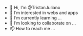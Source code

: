- 👋 Hi, I’m @TristanJuliano
- 👀 I’m interested in webs and apps
- 🌱 I’m currently learning ...
- 💞️ I’m looking to collaborate on ...
- 📫 How to reach me ...

<!---
TristanJuliano/TristanJuliano is a ✨ special ✨ repository because its `README.md` (this file) appears on your GitHub profile.
You can click the Preview link to take a look at your changes.
--->
